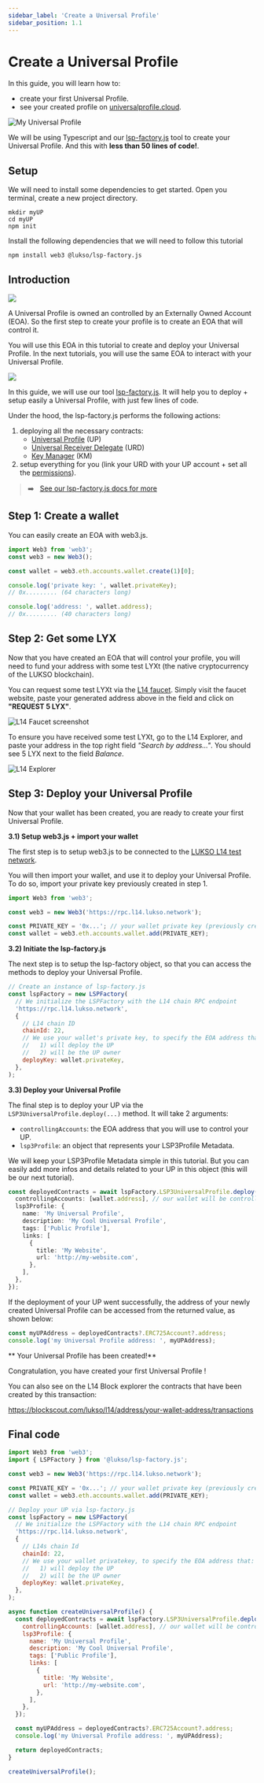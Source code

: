 ```yaml
---
sidebar_label: 'Create a Universal Profile'
sidebar_position: 1.1
---
```


# Create a Universal Profile

In this guide, you will learn how to:

- create your first Universal Profile.
- see your created profile on [universalprofile.cloud](https://universalprofile.cloud).

![My Universal Profile](./img/my-up.png)

We will be using Typescript and our [lsp-factory.js] tool to create your Universal Profile. And this with **less than 50 lines of code!**.

## Setup

We will need to install some dependencies to get started.
Open you terminal, create a new project directory.

```shell
mkdir myUP
cd myUP
npm init
```

Install the following dependencies that we will need to follow this tutorial

```shell
npm install web3 @lukso/lsp-factory.js
```

## Introduction

<!-- <div style="text-align:center"> -->

![](./img/universal-profile-ownership.jpeg)

<!-- </div> -->

A Universal Profile is owned an controlled by an Externally Owned Account (EOA). So the first step to create your profile is to create an EOA that will control it.

You will use this EOA in this tutorial to create and deploy your Universal Profile. In the next tutorials, you will use the same EOA to interact with your Universal Profile.

![](./img/universal-profile-overview.jpeg)

In this guide, we will use our tool [lsp-factory.js](../tools/lsp-factoryjs/introduction/getting-started.md). It will help you to deploy + setup easily a Universal Profile, with just few lines of code.

Under the hood, the lsp-factory.js performs the following actions:

1. deploying all the necessary contracts:
   - [Universal Profile](../standards/universal-profile/03-lsp3-universal-profile.md) (UP)
   - [Universal Receiver Delegate](../standards/universal-profile/02-lsp1-universal-receiver-delegate.md) (URD)
   - [Key Manager](../standards/universal-profile/04-lsp6-key-manager.md) (KM)
2. setup everything for you (link your URD with your UP account + set all the [permissions](./../standards/universal-profile/04-lsp6-key-manager.md#types-of-permissions)).

> :arrow_right: &nbsp; [See our lsp-factory.js docs for more ](https://docs.lukso.tech/tools/lsp-factoryjs/introduction/getting-started)

## Step 1: Create a wallet

You can easily create an EOA with web3.js.

```javascript title="1-create-wallet.js"
import Web3 from 'web3';
const web3 = new Web3();

const wallet = web3.eth.accounts.wallet.create(1)[0];

console.log('private key: ', wallet.privateKey);
// 0x......... (64 characters long)

console.log('address: ', wallet.address);
// 0x......... (40 characters long)
```

## Step 2: Get some LYX

Now that you have created an EOA that will control your profile, you will need to fund your address with some test LYXt (the native cryptocurrency of the LUKSO blockchain).

You can request some test LYXt via the [L14 faucet]. Simply visit the faucet website, paste your generated address above in the field and click on **"REQUEST 5 LYX"**.

![L14 Faucet screenshot](./img/L14-faucet.png)

To ensure you have received some test LYXt, go to the L14 Explorer, and paste your address in the top right field _"Search by address..."_. You should see 5 LYX next to the field _Balance_.

![L14 Explorer](./img/l14-explorer.png)

## Step 3: Deploy your Universal Profile

Now that your wallet has been created, you are ready to create your first Universal Profile.

**3.1) Setup web3.js + import your wallet**

The first step is to setup web3.js to be connected to the [LUKSO L14 test network](https://blockscout.com/lukso/l14).

You will then import your wallet, and use it to deploy your Universal Profile. To do so, import your private key previously created in step 1.

```javascript
import Web3 from 'web3';

const web3 = new Web3('https://rpc.l14.lukso.network');

const PRIVATE_KEY = '0x...'; // your wallet private key (previously created)
const wallet = web3.eth.accounts.wallet.add(PRIVATE_KEY);
```

**3.2) Initiate the lsp-factory.js**

The next step is to setup the lsp-factory object, so that you can access the methods to deploy your Universal Profile.

```javascript
// Create an instance of lsp-factory.js
const lspFactory = new LSPFactory(
  // We initialize the LSPFactory with the L14 chain RPC endpoint
  'https://rpc.l14.lukso.network',
  {
    // L14 chain ID
    chainId: 22,
    // We use your wallet's private key, to specify the EOA address that:
    //   1) will deploy the UP
    //   2) will be the UP owner
    deployKey: wallet.privateKey,
  },
);
```

**3.3) Deploy your Universal Profile**

The final step is to deploy your UP via the `LSP3UniversalProfile.deploy(...)` method. It will take 2 arguments:

- `controllingAccounts`: the EOA address that you will use to control your UP.
- `lsp3Profile`: an object that represents your LSP3Profile Metadata.

We will keep your LSP3Profile Metadata simple in this tutorial. But you can easily add more infos and details related to your UP in this object (this will be our next tutorial).

```typescript
const deployedContracts = await lspFactory.LSP3UniversalProfile.deploy({
  controllingAccounts: [wallet.address], // our wallet will be controlling our UP
  lsp3Profile: {
    name: 'My Universal Profile',
    description: 'My Cool Universal Profile',
    tags: ['Public Profile'],
    links: [
      {
        title: 'My Website',
        url: 'http://my-website.com',
      },
    ],
  },
});
```

If the deployment of your UP went successfully, the address of your newly created Universal Profile can be accessed from the returned value, as shown below:

```javascript
const myUPAddress = deployedContracts?.ERC725Account?.address;
console.log('my Universal Profile address: ', myUPAddress);
```

** Your Universal Profile has been created!**

Congratulation, you have created your first Universal Profile !

You can also see on the L14 Block explorer the contracts that have been created by this transaction:

https://blockscout.com/lukso/l14/address/your-wallet-address/transactions

## Final code

```javascript
import Web3 from 'web3';
import { LSPFactory } from '@lukso/lsp-factory.js';

const web3 = new Web3('https://rpc.l14.lukso.network');

const PRIVATE_KEY = '0x...'; // your wallet private key (previously created)
const wallet = web3.eth.accounts.wallet.add(PRIVATE_KEY);

// Deploy your UP via lsp-factory.js
const lspFactory = new LSPFactory(
  // We initialize the LSPFactory with the L14 chain RPC endpoint
  'https://rpc.l14.lukso.network',
  {
    // L14s chain Id
    chainId: 22,
    // We use your wallet privatekey, to specify the EOA address that:
    //   1) will deploy the UP
    //   2) will be the UP owner
    deployKey: wallet.privateKey,
  },
);

async function createUniversalProfile() {
  const deployedContracts = await lspFactory.LSP3UniversalProfile.deploy({
    controllingAccounts: [wallet.address], // our wallet will be controlling our UP
    lsp3Profile: {
      name: 'My Universal Profile',
      description: 'My Cool Universal Profile',
      tags: ['Public Profile'],
      links: [
        {
          title: 'My Website',
          url: 'http://my-website.com',
        },
      ],
    },
  });

  const myUPAddress = deployedContracts?.ERC725Account?.address;
  console.log('my Universal Profile address: ', myUPAddress);

  return deployedContracts;
}

createUniversalProfile();
```

[lsp-factory.js]: (../tools/lsp-factoryjs/deployment/universal-profile.md#uploading-lsp3-metadata-to-ipfs)
[l14 faucet]: http://faucet.l14.lukso.network/

